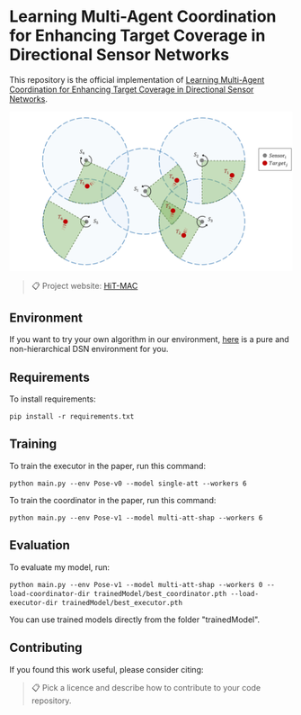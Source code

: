 # Learning Multi-Agent Coordination for Enhancing Target Coverage in Directional Sensor Networks

This repository is the official implementation of [Learning Multi-Agent Coordination for Enhancing Target Coverage in Directional Sensor Networks](https://arxiv.org/abs/2030.12345). 

![](graphicExplaining/DSN_5.Jpeg)
>📋  Project website: [HiT-MAC](https://sites.google.com/view/hit-mac)

## Environment
If you want to try your own algorithm in our environment, [here](https://github.com/XuJing1022/DSN) is a pure and non-hierarchical DSN environment for you.

## Requirements

To install requirements:

```setup
pip install -r requirements.txt
```

## Training
To train the executor in the paper, run this command:

```train
python main.py --env Pose-v0 --model single-att --workers 6
```

To train the coordinator in the paper, run this command:

```train
python main.py --env Pose-v1 --model multi-att-shap --workers 6
```

## Evaluation

To evaluate my model, run:

```eval
python main.py --env Pose-v1 --model multi-att-shap --workers 0 --load-coordinator-dir trainedModel/best_coordinator.pth --load-executor-dir trainedModel/best_executor.pth
```

You can use trained models directly from the folder "trainedModel".

## Contributing
If you found this work useful, please consider citing:
>📋  Pick a licence and describe how to contribute to your code repository. 
